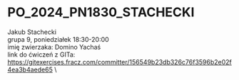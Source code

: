 # PO_2024_PN1830_STACHECKI
Jakub Stachecki\
grupa 9, poniedziałek 18:30-20:00\
imię zwierzaka: Domino Yachaś\
link do ćwiczeń z GITa: https://gitexercises.fracz.com/committer/156549b23db326c76f3596b2e02f4ea3b4aede65 \
